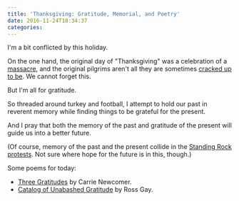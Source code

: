 ```yaml
---
title: 'Thanksgiving: Gratitude, Memorial, and Poetry'
date: 2016-11-24T18:34:37
categories: 
---
```


I'm a bit conflicted by this holiday.

<!--more-->

On the one hand, the original day of "Thanksgiving" was a celebration of a [massacre](http://www.huffingtonpost.com/richard-greener/the-true-story-of-thanksg_b_788436.html), and the original pilgrims aren't all they are sometimes [cracked up to be](https://www.manataka.org/page269.html). We cannot forget this.

But I'm all for gratitude.

So threaded around turkey and football, I attempt to hold our past in reverent memory while finding things to be grateful for the present.

And I pray that both the memory of the past and gratitude of the present will guide us into a better future.

(Of course, memory of the past and the present collide in the [Standing Rock protests](https://www.bustle.com/articles/196566-support-the-dakota-pipeline-protests-this-thanksgiving-in-5-ways). Not sure where hope for the future is in this, though.)

Some poems for today:

* [Three Gratitudes](http://www.onbeing.org/blog/carrie-newcomer-three-gratitudes/8902) by Carrie Newcomer.
* [Catalog of Unabashed Gratitude](http://www.caapp.pitt.edu/content/ross-gay-reads-title-poem-catalog-unabashed-gratitude) by Ross Gay.

